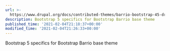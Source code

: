 ```yaml
---
url: >-
  https://www.drupal.org/docs/contributed-themes/barrio-bootstrap-45-drupal-89-theme/drupal-bootstrap-5
description: Bootstrap 5 specifics for Bootstrap Barrio base theme
published_time: '2021-02-04T21:18:37+00:00'
modified_time: '2021-02-04T21:26:33+00:00'
---
```

Bootstrap 5 specifics for Bootstrap Barrio base theme